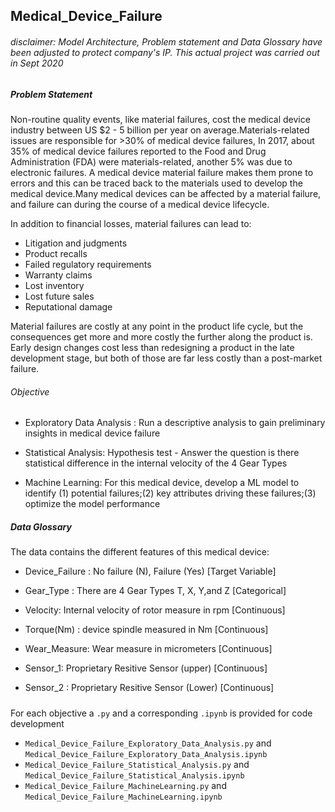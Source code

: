## Medical_Device_Failure
###### disclaimer: Model Architecture, Problem statement and Data Glossary have been adjusted to protect company's IP. This actual project was carried out in Sept 2020
##### Problem Statement
Non-routine quality events, like material failures, cost the medical device industry between US $2 - 5 billion per year on average.Materials-related issues are responsible for >30% of medical device failures, In 2017, about 35% of medical device failures reported to the Food and Drug Administration (FDA) were materials-related, another 5% was due to electronic failures. A medical device material failure makes them prone to errors and this can be traced back to the materials used to develop the medical device.Many medical devices can be affected by a material failure, and failure can during the course of a medical device lifecycle.

In addition to financial losses, material failures can lead to:
- Litigation and judgments
- Product recalls
- Failed regulatory requirements
- Warranty claims
- Lost inventory
- Lost future sales
- Reputational damage
  
Material failures are costly at any point in the product life cycle, but the consequences get more and more costly the further along the product is. Early design changes cost less than redesigning a product in the late development stage, but both of those are far less costly than a post-market failure.

###### Objective

- Exploratory Data Analysis : Run a descriptive analysis to gain preliminary insights in medical device failure

- Statistical Analysis: Hypothesis test - Answer the question is there statistical difference in the internal velocity of the 4 Gear Types
  
- Machine Learning: For this medical device, develop a ML model to identify (1) potential failures;(2) key attributes driving these failures;(3) optimize the model performance

##### Data Glossary
The data contains the different features of this medical device:

 - Device_Failure : No failure (N), Failure (Yes) [Target Variable]

- Gear_Type : There are 4 Gear Types T, X, Y,and Z [Categorical]

- Velocity: Internal velocity of rotor measure in rpm [Continuous]

- Torque(Nm) : device spindle measured in Nm [Continuous]

- Wear_Measure: Wear measure in micrometers [Continuous]

- Sensor_1: Proprietary Resitive Sensor (upper) [Continuous]

- Sensor_2 : Proprietary Resitive Sensor (Lower) [Continuous]

#####
For each objective a `.py` and a corresponding `.ipynb` is provided for code development
- `Medical_Device_Failure_Exploratory_Data_Analysis.py` and `Medical_Device_Failure_Exploratory_Data_Analysis.ipynb`
- `Medical_Device_Failure_Statistical_Analysis.py` and `Medical_Device_Failure_Statistical_Analysis.ipynb`
- `Medical_Device_Failure_MachineLearning.py` and `Medical_Device_Failure_MachineLearning.ipynb`
